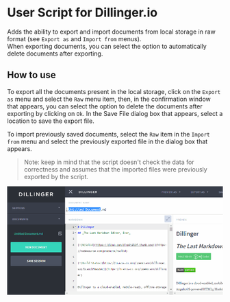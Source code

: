 # User Script for Dillinger.io

Adds the ability to export and import documents from local storage in raw format (see `Export as` and `Import from` menus).  
When exporting documents, you can select the option to automatically delete documents after exporting.

## How to use

To export all the documents present in the local storage, click on the `Export as` menu and select the `Raw` menu item, then, in the confirmation window that appears, you can select the option to delete the documents after exporting by clicking on `Ok`. In the Save File dialog box that appears, select a location to save the export file.

To import previously saved documents, select the `Raw` item in the `Import from` menu and select the previously exported file in the dialog box that appears.

> Note: keep in mind that the script doesn't check the data for correctness and assumes that the imported files were previously exported by the script.


![How to use](https://github.com/XelaNimed/dillinger-io-user-script/blob/master/images/usage.gif)
